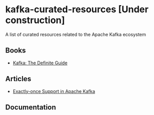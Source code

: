 # kafka-curated-resources [Under construction]

A list of curated resources related to the Apache Kafka ecosystem

## Books

* [Kafka: The Definite Guide](https://www.confluent.io/wp-content/uploads/confluent-kafka-definitive-guide-complete.pdf)

## Articles

* [Exactly-once Support in Apache Kafka](https://medium.com/@jaykreps/exactly-once-support-in-apache-kafka-55e1fdd0a35f)

## Documentation

